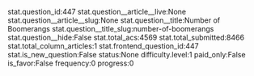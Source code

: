 stat.question_id:447
stat.question__article__live:None
stat.question__article__slug:None
stat.question__title:Number of Boomerangs
stat.question__title_slug:number-of-boomerangs
stat.question__hide:False
stat.total_acs:4569
stat.total_submitted:8466
stat.total_column_articles:1
stat.frontend_question_id:447
stat.is_new_question:False
status:None
difficulty.level:1
paid_only:False
is_favor:False
frequency:0
progress:0
